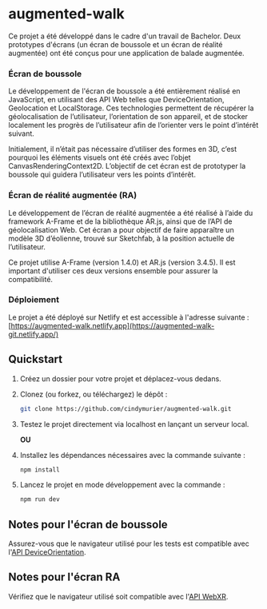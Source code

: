# augmented-walk

Ce projet a été développé dans le cadre d'un travail de Bachelor. Deux prototypes d'écrans (un écran de boussole et un écran de réalité augmentée) ont été conçus pour une application de balade augmentée.

### Écran de boussole

Le développement de l'écran de boussole a été entièrement réalisé en JavaScript, en utilisant des API Web telles que DeviceOrientation, Geolocation et LocalStorage. Ces technologies permettent de récupérer la géolocalisation de l’utilisateur, l’orientation de son appareil, et de stocker localement les progrès de l’utilisateur afin de l’orienter vers le point d’intérêt suivant. 

Initialement, il n’était pas nécessaire d’utiliser des formes en 3D, c’est pourquoi les éléments visuels ont été créés avec l’objet CanvasRenderingContext2D. L’objectif de cet écran est de prototyper la boussole qui guidera l’utilisateur vers les points d’intérêt.

### Écran de réalité augmentée (RA)

Le développement de l’écran de réalité augmentée a été réalisé à l’aide du framework A-Frame et de la bibliothèque AR.js, ainsi que de l’API de géolocalisation Web. Cet écran a pour objectif de faire apparaître un modèle 3D d’éolienne, trouvé sur Sketchfab, à la position actuelle de l’utilisateur.

Ce projet utilise A-Frame (version 1.4.0) et AR.js (version 3.4.5). Il est important d'utiliser ces deux versions ensemble pour assurer la compatibilité.

### Déploiement

Le projet a été déployé sur Netlify et est accessible à l'adresse suivante : [https://augmented-walk.netlify.app](https://augmented-walk-git.netlify.app/)

## Quickstart

1. Créez un dossier pour votre projet et déplacez-vous dedans.
2. Clonez (ou forkez, ou téléchargez) le dépôt :

   ```bash
   git clone https://github.com/cindymurier/augmented-walk.git
   ```
3. Testez le projet directement via localhost en lançant un serveur local.

   **OU**

4. Installez les dépendances nécessaires avec la commande suivante :

   ```bash
   npm install
   ```

5. Lancez le projet en mode développement avec la commande :

   ```bash
   npm run dev

## Notes pour l'écran de boussole

Assurez-vous que le navigateur utilisé pour les tests est compatible avec l'[API DeviceOrientation](https://developer.mozilla.org/en-US/docs/Web/API/Window/deviceorientationabsolute_event).

## Notes pour l'écran RA

Vérifiez que le navigateur utilisé soit compatible avec l'[API WebXR](https://caniuse.com/webxr).
